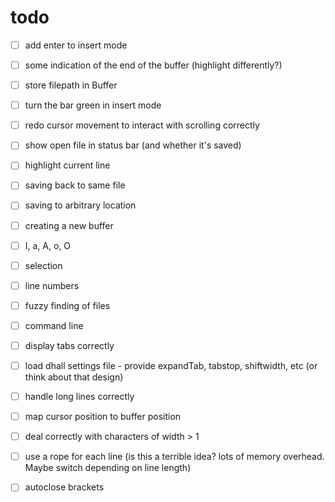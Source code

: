# todo
- [ ] add enter to insert mode

- [ ] some indication of the end of the buffer (highlight differently?)
- [ ] store filepath in Buffer
- [ ] turn the bar green in insert mode
- [ ] redo cursor movement to interact with scrolling correctly
- [ ] show open file in status bar (and whether it's saved)
- [ ] highlight current line
- [ ] saving back to same file
- [ ] saving to arbitrary location
- [ ] creating a new buffer
- [ ] I, a, A, o, O
- [ ] selection
- [ ] line numbers
- [ ] fuzzy finding of files
- [ ] command line
- [ ] display tabs correctly
- [ ] load dhall settings file - provide expandTab, tabstop, shiftwidth, etc (or think about that design)
- [ ] handle long lines correctly
- [ ] map cursor position to buffer position
- [ ] deal correctly with characters of width > 1
- [ ] use a rope for each line (is this a terrible idea? lots of memory overhead. Maybe switch depending on line length)
- [ ] autoclose brackets
